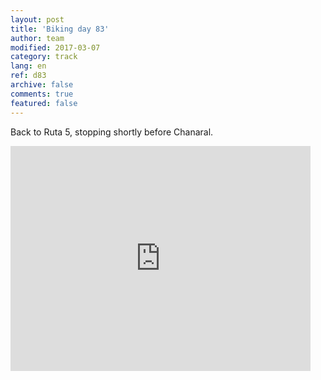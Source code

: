 ```yaml
---   
layout: post 
title: 'Biking day 83'  
author: team 
modified: 2017-03-07
category: track 
lang: en 
ref: d83
archive: false 
comments: true 
featured: false 
--- 
```


 Back to Ruta 5, stopping shortly before Chanaral. 

<iframe width='480' height='360' src='http://track-kit.net/maps_s3/?v=embed&track=237035.gpx' frameborder='0' allowfullscreen></iframe>
